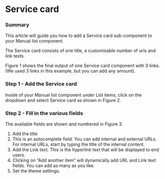 # Service card

### Summary <a href="#servicecardcomponent-summary" id="servicecardcomponent-summary"></a>

This article will guide you how to add a Service card sub-component to your Manual list component.

The Service card consists of one title, a customisable number of urls and link texts.

Figure 1 shows the final output of one Service card component with 3 links. (We used 3 links in this example, but you can add any amount).



### Step 1 - Add the Service card <a href="#servicecardcomponent-step1-addtheservicecard" id="servicecardcomponent-step1-addtheservicecard"></a>

Inside of your Manual list component under List items, click on the dropdown and select Service card as shown in Figure 2.



### Step 2 - Fill in the various fields <a href="#servicecardcomponent-step2-fillinthevariousfields" id="servicecardcomponent-step2-fillinthevariousfields"></a>

The available fields are shown and numbered in Figure 3.



1. Add the title
2. This is an autocomplete field. You can add internal and external URLs. For internal URLs, start by typing the title of the internal content.
3. Add the Link text. This is the hyperlink text that will be displayed to end users.
4. Clicking on “Add another item” will dynamically add URL and Link text fields. You can add as many as you like.
5. Set the theme settings.
